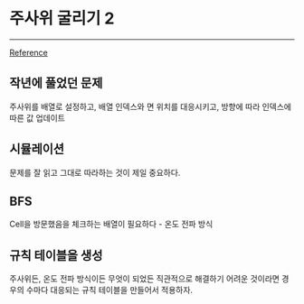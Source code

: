 # 주사위 굴리기 2
---

[Reference](https://www.acmicpc.net/problem/23288)

## 작년에 풀었던 문제
주사위를 배열로 설정하고, 배열 인덱스와 면 위치를 대응시키고, 방향에 따라 인덱스에 따른 값 업데이트

## 시뮬레이션
문제를 잘 읽고 그대로 따라하는 것이 제일 중요하다.

## BFS
Cell을 방문했음을 체크하는 배열이 필요하다 - 온도 전파 방식

## 규칙 테이블을 생성
주사위든, 온도 전파 방식이든 무엇이 되었든 직관적으로 해결하기 어려운 것이라면 경우의 수마다 대응되는 규칙 테이블을 만들어서 적용하자.